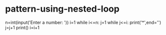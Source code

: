 # pattern-using-nested-loop
n=int(input('Enter a number: '))
i=1
while i<=n:
    j=1
    while j<=i:
        print('*',end='')
        j=j+1
    print()
    i=i+1
